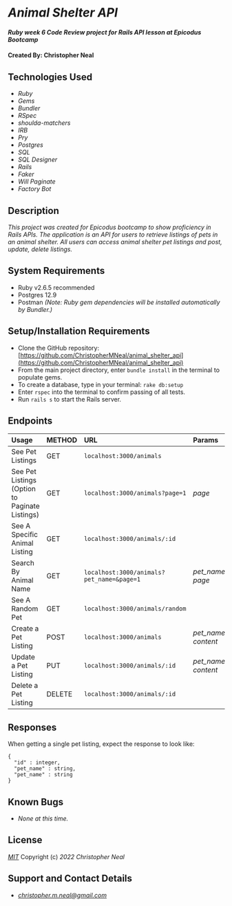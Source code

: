 # _Animal Shelter API_

#### _Ruby week 6 Code Review project for Rails API lesson at Epicodus Bootcamp_

#### Created By: **Christopher Neal**

## Technologies Used

* _Ruby_
* _Gems_
* _Bundler_
* _RSpec_
* _shoulda-matchers_
* _IRB_
* _Pry_
* _Postgres_
* _SQL_
* _SQL Designer_
* _Rails_
* _Faker_
* _Will Paginate_
* _Factory Bot_

## Description

_This project was created for Epicodus bootcamp to show proficiency in Rails APIs. The application is an API for users to retrieve listings of pets in an animal shelter._
_All users can access animal shelter pet listings and post, update, delete listings._

## System Requirements

* Ruby v2.6.5 recommended
* Postgres 12.9  
* Postman
_(Note: Ruby gem dependencies will be installed automatically by Bundler.)_

## Setup/Installation Requirements

* Clone the GitHub repository: [https://github.com/ChristopherMNeal/animal_shelter_api](https://github.com/ChristopherMNeal/animal_shelter_api)
* From the main project directory, enter `bundle install` in the terminal to populate gems.
* To create a database, type in your terminal: 
      `rake db:setup`
* Enter `rspec` into the terminal to confirm passing of all tests.
* Run `rails s` to start the Rails server.

## Endpoints

|Usage | METHOD       | URL       | Params |
| :--------|:------------| :---------| :------|
|See Pet Listings | GET    | `localhost:3000/animals` | |
|See Pet Listings (Option to Paginate Listings) | GET    | `localhost:3000/animals?page=1` | _page_ |
|See A Specific Animal Listing | GET    | `localhost:3000/animals/:id` | |
|Search By Animal Name | GET    | `localhost:3000/animals?pet_name=&page=1` | *pet_name, page* |
|See A Random Pet | GET    | `localhost:3000/animals/random` | |
|Create a Pet Listing | POST    | `localhost:3000/animals` | *pet_name, content* |
|Update a Pet Listing | PUT    | `localhost:3000/animals/:id` | *pet_name, content* |
|Delete a Pet Listing | DELETE    |`localhost:3000/animals/:id`| |  

## Responses

When getting a single pet listing, expect the response to look like:

```
{
  "id" : integer,
  "pet_name" : string,
  "pet_name" : string
}
```

## Known Bugs

* _None at this time._

## License

_[MIT](https://opensource.org/licenses/MIT)_
Copyright (c) _2022_ _Christopher Neal_

## Support and Contact Details
* _[christopher.m.neal@gmail.com](mailto:christopher.m.neal@gmail.com)_